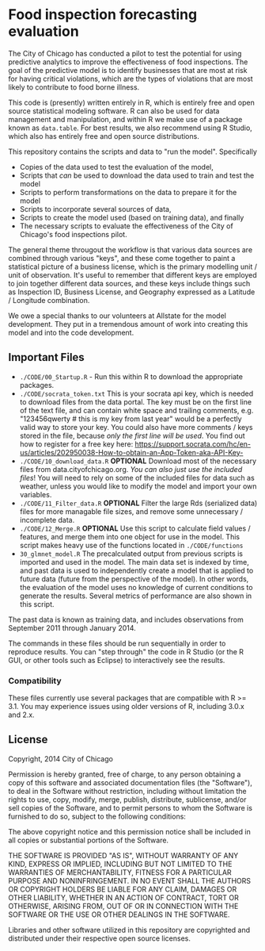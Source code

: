 # Food inspection forecasting evaluation

The City of Chicago has conducted a pilot to test the potential for using predictive analytics to improve the effectiveness of food inspections.  The goal of the predictive model is to identify businesses that are most at risk for having critical violations, which are the types of violations that are most likely to contribute to food borne illness. 

This code is (presently) written entirely in R, which is entirely free and open source statistical modeling software.  R can also be used for data management and manipulation, and within R we make use of a package known as `data.table`.  For best results, we also recommend using R Studio, which also has entirely free and open source distributions.

This repository contains the scripts and data to "run the model".  Specifically

+ Copies of the data used to test the evaluation of the model,
+ Scripts that _can_ be used to download the data used to train and test the model
+ Scripts to perform transformations on the data to prepare it for the model
+ Scripts to incorporate several sources of data,
+ Scripts to create the model used (based on training data), and finally
+ The necessary scripts to evaluate the effectiveness of the City of Chicago's food inspections pilot. 

The general theme througout the workflow is that various data sources are combined through various "keys", and these come together to paint a statistical picture of a business license, which is the primary modelling unit / unit of observation.  It's useful to remember that different keys are employed to join together different data sources, and these keys include things such as Inspection ID, Business License, and Geography expressed as a Latitude / Longitude combination.

We owe a special thanks to our volunteers at Allstate for the model development.  They put in a tremendous amount of work into creating this model and into the code development. 


## Important Files
+ ```./CODE/00_Startup.R``` - Run this within R to download the appropriate packages.
+ ```./CODE/socrata_token.txt``` This is your socrata api key, which is needed to download files from the data portal.  The key must be on the first line of the text file, and can contain white space and trailing comments, e.g. "123456qwerty  # this is my key from last year" would be a perfectly valid way to store your key.  You could also have more comments / keys stored in the file, because _only the first line will be used_.  You find out how to register for a free key here: https://support.socrata.com/hc/en-us/articles/202950038-How-to-obtain-an-App-Token-aka-API-Key-
+ ```./CODE/10_download_data.R``` **OPTIONAL** Download most of the necessary files from data.cityofchicago.org.  _You can also just use the included files_!  You will need to rely on some of the included files for data such as weather, unless you would like to modify the model and import your own variables.
+ ```./CODE/11_Filter_data.R``` **OPTIONAL** Filter the large Rds (serialized data) files for more managable file sizes, and remove some unnecessary / incomplete data.
+ ```./CODE/12_Merge.R``` **OPTIONAL** Use this script to calculate field values / features, and merge them into one object for use in the model.  This script makes heavy use of the functions located in ```./CODE/functions```
+ ```30_glmnet_model.R``` The precalculated output from previous scripts is imported and used in the model.  The main data set is indexed by time, and past data is used to independently create a model that is applied to future data (future from the perspective of the model).  In other words, the evaluation of the model uses no knowledge of current conditions to generate the results.  Several metrics of performance are also shown in this script.

The past data is known as training data, and includes observations from September 2011 through January 2014.

The commands in these files should be run sequentially in order to reproduce results.  You can "step through" the code in R Studio (or the R GUI, or other tools such as Eclipse) to interactively see the results.

### Compatibility
These files currently use several packages that are compatible with R >= 3.1. You may experience issues using older versions of R, including 3.0.x and 2.x.

## License
Copyright, 2014 City of Chicago

Permission is hereby granted, free of charge, to any person obtaining a copy
of this software and associated documentation files (the "Software"), to deal
in the Software without restriction, including without limitation the rights
to use, copy, modify, merge, publish, distribute, sublicense, and/or sell
copies of the Software, and to permit persons to whom the Software is
furnished to do so, subject to the following conditions:

The above copyright notice and this permission notice shall be included in
all copies or substantial portions of the Software.

THE SOFTWARE IS PROVIDED "AS IS", WITHOUT WARRANTY OF ANY KIND, EXPRESS OR
IMPLIED, INCLUDING BUT NOT LIMITED TO THE WARRANTIES OF MERCHANTABILITY,
FITNESS FOR A PARTICULAR PURPOSE AND NONINFRINGEMENT. IN NO EVENT SHALL THE
AUTHORS OR COPYRIGHT HOLDERS BE LIABLE FOR ANY CLAIM, DAMAGES OR OTHER
LIABILITY, WHETHER IN AN ACTION OF CONTRACT, TORT OR OTHERWISE, ARISING FROM,
OUT OF OR IN CONNECTION WITH THE SOFTWARE OR THE USE OR OTHER DEALINGS IN
THE SOFTWARE.

Libraries and other software utilized in this repository are copyrighted and distributed under their respective open source licenses.